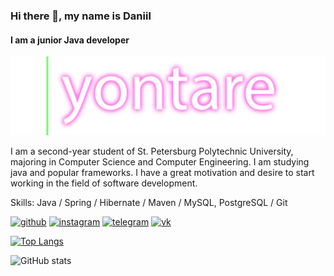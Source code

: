 ### Hi there 👋, my name is Daniil
#### I am a junior Java developer
![I am a junior Java developer](https://github.com/Fabrissou/Fabrissou/blob/main/yontare2.png?raw=true)

I am a second-year student of St. Petersburg Polytechnic University, majoring in Computer Science and Computer Engineering. I am studying java and popular frameworks. I have a great motivation and desire to start working in the field of software development.

Skills: Java / Spring / Hibernate / Maven / MySQL, PostgreSQL / Git



[<img src='https://cdn.jsdelivr.net/npm/simple-icons@3.0.1/icons/github.svg' alt='github' height='40'>](https://github.com/Fabrissou)  [<img src='https://cdn.jsdelivr.net/npm/simple-icons@3.0.1/icons/instagram.svg' alt='instagram' height='40'>](https://www.instagram.com/lildanich/)  [<img src='https://cdn.jsdelivr.net/npm/simple-icons@3.0.1/icons/telegram.svg' alt='telegram' height='40'>](https://t.me/yontaree)  [<img src='https://cdn.jsdelivr.net/npm/simple-icons@3.0.1/icons/vk.svg' alt='vk' height='40'>](https://vk.com/yontare)  

[![Top Langs](https://github-readme-stats.vercel.app/api/top-langs/?username=Fabrissou)](https://github.com/anuraghazra/github-readme-stats)

![GitHub stats](https://github-readme-stats.vercel.app/api?username=Fabrissou&show_icons=true)  

